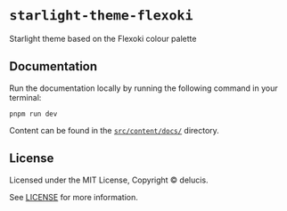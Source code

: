 # `starlight-theme-flexoki`

Starlight theme based on the Flexoki colour palette 

## Documentation

Run the documentation locally by running the following command in your terminal:

```shell
pnpm run dev
```

Content can be found in the [`src/content/docs/`](./src/content/docs/) directory.

## License

Licensed under the MIT License, Copyright © delucis.

See [LICENSE](/LICENSE) for more information.
